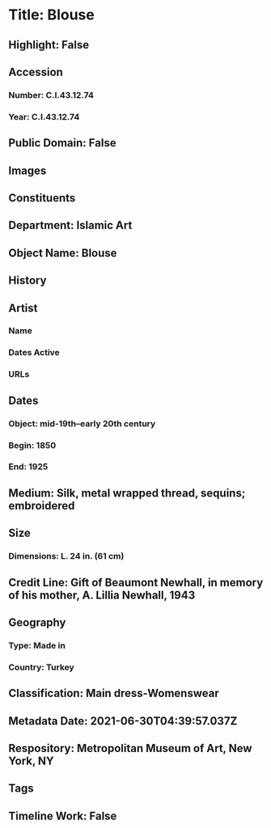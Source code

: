 # Title: Blouse
## Highlight: False
## Accession
### Number: C.I.43.12.74
### Year: C.I.43.12.74
## Public Domain: False
## Images
## Constituents
## Department: Islamic Art
## Object Name: Blouse
## History
## Artist
### Name
### Dates Active
### URLs
## Dates
### Object: mid-19th–early 20th century
### Begin: 1850
### End: 1925
## Medium: Silk, metal wrapped thread, sequins; embroidered
## Size
### Dimensions: L. 24 in. (61 cm)
## Credit Line: Gift of Beaumont Newhall, in memory of his mother, A. Lillia Newhall, 1943
## Geography
### Type: Made in
### Country: Turkey
## Classification: Main dress-Womenswear
## Metadata Date: 2021-06-30T04:39:57.037Z
## Respository: Metropolitan Museum of Art, New York, NY
## Tags
## Timeline Work: False